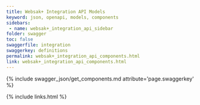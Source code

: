 ```yaml
---
title: Websak+ Integration API Models
keyword: json, openapi, models, components
sidebars:
 - name: websak+_integration_api_sidebar
folder: swagger
toc: false
swaggerfile: integration
swaggerkey: definitions
permalink: websak+_integration_api_components.html
link: websak+_integration_api_components.html
---
```

{% include swagger_json/get_components.md attribute='page.swaggerkey' %}

{% include links.html %}
